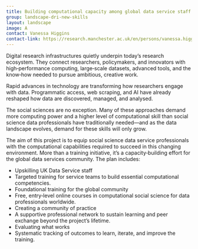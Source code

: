```yaml
---
title: Building computational capacity among global data service staff
group: landscape-dri-new-skills
layout: landscape
image: A
contact: Vanessa Higgins
contact-link: https://research.manchester.ac.uk/en/persons/vanessa.higgins
---
```


Digital research infrastructures quietly underpin today’s research ecosystem. They connect researchers, policymakers, and innovators with high‑performance computing, large‑scale datasets, advanced tools, and the know‑how needed to pursue ambitious, creative work.

Rapid advances in technology are transforming how researchers engage with data. Programmatic access, web scraping, and AI have already reshaped how data are discovered, managed, and analysed.

The social sciences are no exception. Many of these approaches demand more computing power and a higher level of computational skill than social science data professionals have traditionally needed—and as the data landscape evolves, demand for these skills will only grow.

The aim of this project is to equip social science data service professionals with the computational capabilities required to succeed in this changing environment. More than a training initiative, it’s a capacity‑building effort for the global data services community. The plan includes:

- Upskilling UK Data Service staff
- Targeted training for service teams to build essential computational competencies.
- Foundational training for the global community
- Free, entry‑level online courses in computational social science for data professionals worldwide.
- Creating a community of practice
- A supportive professional network to sustain learning and peer exchange beyond the project’s lifetime.
- Evaluating what works
- Systematic tracking of outcomes to learn, iterate, and improve the training.
